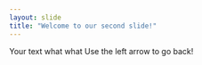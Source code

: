 ```yaml
---
layout: slide
title: "Welcome to our second slide!"
---
```

Your text what what
Use the left arrow to go back!
